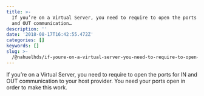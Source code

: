 ```yaml
---
title: >-
  If you’re on a Virtual Server, you need to require to open the ports for IN
  and OUT communication…
description: ''
date: '2018-08-17T16:42:55.472Z'
categories: []
keywords: []
slug: >-
  /@nahuelhds/if-youre-on-a-virtual-server-you-need-to-require-to-open-the-ports-for-in-and-out-communication-9d46204461fe
---
```


If you’re on a Virtual Server, you need to require to open the ports for IN and OUT communication to your host provider. You need your ports open in order to make this work.